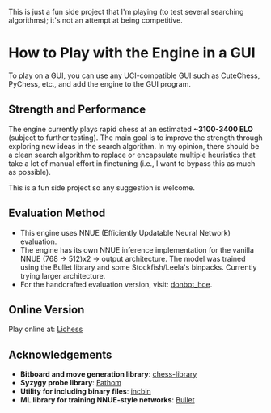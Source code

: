 This is just a fun side project that I'm playing (to test several searching algorithms); it's not an attempt at being competitive.

# How to Play with the Engine in a GUI
To play on a GUI, you can use any UCI-compatible GUI such as CuteChess, PyChess, etc., and add the engine to the GUI program.  


## Strength and Performance
The engine currently plays rapid chess at an estimated **~3100-3400 ELO** (subject to further testing). The main goal is to improve the strength through exploring new ideas in the search algorithm. In my opinion, there should be a clean search algorithm to replace or encapsulate multiple heuristics that take a lot of manual effort in finetuning (i.e., I want to bypass this as much as possible). 

This is a fun side project so any suggestion is welcome. 

## Evaluation Method

- This engine uses NNUE (Efficiently Updatable Neural Network) evaluation.  
- The engine has its own NNUE inference implementation for the vanilla NNUE (768 -> 512)x2 -> output architecture. The model was trained using the Bullet library and some Stockfish/Leela's binpacks. Currently trying larger architecture.
- For the handcrafted evaluation version, visit: [donbot_hce](https://github.com/hoavu-cs/donbot_hce).

## Online Version

Play online at: [Lichess](https://lichess.org/@/AkuBot)

## Acknowledgements

- **Bitboard and move generation library**: [chess-library](https://github.com/Disservin/chess-library)
- **Syzygy probe library**: [Fathom](https://github.com/jdart1/Fathom)
- **Utility for including binary files**: [incbin](https://github.com/graphitemaster/incbin)
- **ML library for training NNUE-style networks**: [Bullet](https://github.com/graphitemaster/incbin) 


